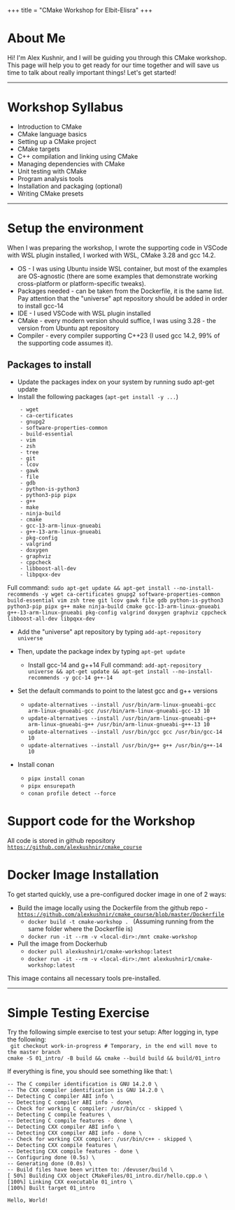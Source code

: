 +++
title = "CMake Workshop for Elbit-Elisra"
+++
  
# About Me

Hi! I'm Alex Kushnir, and I will be guiding you through this CMake workshop. This page will help you to get ready for our time together and will save us time to talk about really important things!
Let's get started!

---

# Workshop Syllabus

- Introduction to CMake
- CMake language basics 
- Setting up a CMake project
- CMake targets
- C++ compilation and linking using CMake 
- Managing dependencies with CMake 
- Unit testing with CMake 
- Program analysis tools
- Installation and packaging (optional)
- Writing CMake presets

---

# Setup the environment
When I was preparing the workshop, I wrote the supporting code in VSCode with WSL plugin installed, I worked with WSL, CMake 3.28 and gcc 14.2. 

- OS - I was using Ubuntu inside WSL container, but most of the examples are OS-agnostic (there are some examples that demonstrate working cross-platform or platform-specific tweaks).
- Packages needed - can be taken from the Dockerfile, it is the same list. Pay attention that the "universe" apt repository should be added in order to install gcc-14
- IDE - I used VSCode with WSL plugin installed 
- CMake - every modern version should suffice, I was using 3.28 - the version from Ubuntu apt repository
- Compiler - every compiler supporting C++23 (I used gcc 14.2, 99% of the supporting code assumes it).

## Packages to install 

- Update the packages index on your system by running sudo apt-get update
- Install the following packages (`apt-get install -y ...`)
```
	- wget 
	- ca-certificates 
	- gnupg2 
	- software-properties-common 
	- build-essential 
	- vim 
	- zsh 
	- tree 
	- git 
	- lcov 
	- gawk 
	- file 
	- gdb 
	- python-is-python3 
	- python3-pip pipx
	- g++ 
	- make 
	- ninja-build 
	- cmake
	- gcc-13-arm-linux-gnueabi 
	- g++-13-arm-linux-gnueabi 
	- pkg-config 
	- valgrind 
	- doxygen 
	- graphviz 
	- cppcheck 
	- libboost-all-dev 
	- libpqxx-dev
```

Full command:
 `sudo apt-get update && apt-get install --no-install-recommends -y wget ca-certificates gnupg2 software-properties-common build-essential vim zsh tree git lcov gawk file gdb python-is-python3 python3-pip pipx g++ make ninja-build cmake gcc-13-arm-linux-gnueabi g++-13-arm-linux-gnueabi pkg-config valgrind doxygen graphviz cppcheck libboost-all-dev libpqxx-dev`
	
- Add the "universe" apt repository by typing `add-apt-repository universe`
- Then, update the package index by typing `apt-get update`
	- Install gcc-14 and g++14
Full command: `add-apt-repository universe && apt-get update && apt-get install --no-install-recommends -y gcc-14 g++-14`

- Set the default commands to point to the latest gcc and g++ versions 
	- `update-alternatives --install /usr/bin/arm-linux-gnueabi-gcc arm-linux-gnueabi-gcc /usr/bin/arm-linux-gnueabi-gcc-13 10`
	- `update-alternatives --install /usr/bin/arm-linux-gnueabi-g++ arm-linux-gnueabi-g++ /usr/bin/arm-linux-gnueabi-g++-13 10`
	- `update-alternatives --install /usr/bin/gcc gcc /usr/bin/gcc-14 10`
	- `update-alternatives --install /usr/bin/g++ g++ /usr/bin/g++-14 10`

- Install conan 
	- `pipx install conan `
	- `pipx ensurepath`
	- `conan profile detect --force`

# Support code for the Workshop
All code is stored in github repository [`https://github.com/alexkushnir/cmake_course`](https://github.com/alexkushnir/cmake_course)

# Docker Image Installation

To get started quickly, use a pre-configured docker image in one of 2 ways:

- Build the image locally using the Dockerfile from the github repo - [`https://github.com/alexkushnir/cmake_course/blob/master/Dockerfile`](https://github.com/alexkushnir/cmake_course/blob/master/Dockerfile)
	- `docker build -t cmake-workshop . ` (Assuming running from the same folder where the Dockerfile is)
	- `docker run -it --rm -v <local-dir>:/mnt cmake-workshop`
- Pull the image from Dockerhub
	- `docker pull alexkushnir1/cmake-workshop:latest`
	- `docker run -it --rm -v <local-dir>:/mnt alexkushnir1/cmake-workshop:latest`

This image contains all necessary tools pre-installed.

---

# Simple Testing Exercise

Try the following simple exercise to test your setup:
After logging in, type the following:\
` git checkout work-in-progress # Temporary, in the end will move to the master branch` \
`cmake -S 01_intro/ -B build && cmake --build build && build/01_intro`

If everything is fine, you should see something like that: \
```
-- The C compiler identification is GNU 14.2.0 \
-- The CXX compiler identification is GNU 14.2.0 \
-- Detecting C compiler ABI info \
-- Detecting C compiler ABI info - done\
-- Check for working C compiler: /usr/bin/cc - skipped \
-- Detecting C compile features \
-- Detecting C compile features - done \
-- Detecting CXX compiler ABI info \
-- Detecting CXX compiler ABI info - done \
-- Check for working CXX compiler: /usr/bin/c++ - skipped \
-- Detecting CXX compile features \
-- Detecting CXX compile features - done \
-- Configuring done (0.5s) \
-- Generating done (0.0s) \
-- Build files have been written to: /devuser/build \
[ 50%] Building CXX object CMakeFiles/01_intro.dir/hello.cpp.o \
[100%] Linking CXX executable 01_intro \
[100%] Built target 01_intro 
 ```
`Hello, World! `

